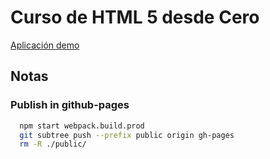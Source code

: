 # Curso de HTML 5 desde Cero

[Aplicación demo](https://devlegacy.github.io/ed-html-desde-cero/)

## Notas

### Publish in github-pages

```bash
  npm start webpack.build.prod
  git subtree push --prefix public origin gh-pages
  rm -R ./public/
```

